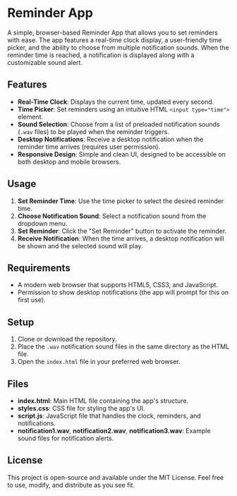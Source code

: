 # Reminder App

A simple, browser-based Reminder App that allows you to set reminders with ease. The app features a real-time clock display, a user-friendly time picker, and the ability to choose from multiple notification sounds. When the reminder time is reached, a notification is displayed along with a customizable sound alert.

## Features

- **Real-Time Clock**: Displays the current time, updated every second.
- **Time Picker**: Set reminders using an intuitive HTML `<input type="time">` element.
- **Sound Selection**: Choose from a list of preloaded notification sounds (`.wav` files) to be played when the reminder triggers.
- **Desktop Notifications**: Receive a desktop notification when the reminder time arrives (requires user permission).
- **Responsive Design**: Simple and clean UI, designed to be accessible on both desktop and mobile browsers.

## Usage

1. **Set Reminder Time**: Use the time picker to select the desired reminder time.
2. **Choose Notification Sound**: Select a notification sound from the dropdown menu.
3. **Set Reminder**: Click the "Set Reminder" button to activate the reminder.
4. **Receive Notification**: When the time arrives, a desktop notification will be shown and the selected sound will play.

## Requirements

- A modern web browser that supports HTML5, CSS3, and JavaScript.
- Permission to show desktop notifications (the app will prompt for this on first use).

## Setup

1. Clone or download the repository.
2. Place the `.wav` notification sound files in the same directory as the HTML file.
3. Open the `index.html` file in your preferred web browser.

## Files

- **index.html**: Main HTML file containing the app's structure.
- **styles.css**: CSS file for styling the app's UI.
- **script.js**: JavaScript file that handles the clock, reminders, and notifications.
- **notification1.wav**, **notification2.wav**, **notification3.wav**: Example sound files for notification alerts.

## License

This project is open-source and available under the MIT License. Feel free to use, modify, and distribute as you see fit.

